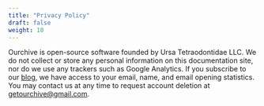 ```yaml
---
title: "Privacy Policy"
draft: false
weight: 10
---
```


Ourchive is open-source software founded by Ursa Tetraodontidae LLC. We do not collect or store any personal information on this documentation site, nor do we use any trackers such as Google Analytics. If you subscribe to our [blog](https://docs.getourchive.io), we have access to your email, name, and email opening statistics. You may contact us at any time to request account deletion at getourchive@gmail.com.